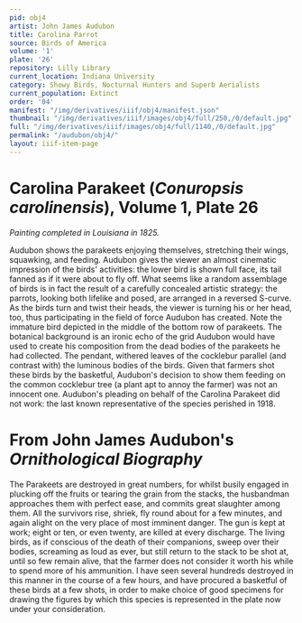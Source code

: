 ```yaml
---
pid: obj4
artist: John James Audubon
title: Carolina Parrot
source: Birds of America
volume: '1'
plate: '26'
repository: Lilly Library
current_location: Indiana University
category: Showy Birds, Nocturnal Hunters and Superb Aerialists
current_population: Extinct
order: '04'
manifest: "/img/derivatives/iiif/obj4/manifest.json"
thumbnail: "/img/derivatives/iiif/images/obj4/full/250,/0/default.jpg"
full: "/img/derivatives/iiif/images/obj4/full/1140,/0/default.jpg"
permalink: "/audubon/obj4/"
layout: iiif-item-page
---
```



# Carolina Parakeet (_Conuropsis carolinensis_), Volume 1, Plate 26

_Painting completed in Louisiana in 1825._

Audubon shows the parakeets enjoying themselves, stretching their wings, squawking, and feeding. Audubon gives the viewer an almost cinematic impression of the birds' activities: the lower bird is shown full face, its tail fanned as if it were about to fly off. What seems like a random assemblage of birds is in fact the result of a carefully concealed artistic strategy: the parrots, looking both lifelike and posed, are arranged in a reversed S-curve. As the birds turn and twist their heads, the viewer is turning his or her head, too, thus participating in the field of force Audubon has created. Note the immature bird depicted in the middle of the bottom row of parakeets. The botanical background is an ironic echo of the grid Audubon would have used to create his composition from the dead bodies of the parakeets he had collected. The pendant, withered leaves of the cocklebur parallel (and contrast with) the luminous bodies of the birds. Given that farmers shot these birds by the basketful, Audubon's decision to show them feeding on the common cocklebur tree (a plant apt to annoy the farmer) was not an innocent one. Audubon's pleading on behalf of the Carolina Parakeet did not work: the last known representative of the species perished in 1918.

# From John James Audubon's _Ornithological Biography_

The Parakeets are destroyed in great numbers, for whilst busily engaged in plucking off the fruits or tearing the grain from the stacks, the husbandman approaches them with perfect ease, and commits great slaughter among them. All the survivors rise, shriek, fly round about for a few minutes, and again alight on the very place of most imminent danger. The gun is kept at work; eight or ten, or even twenty, are killed at every discharge. The living birds, as if conscious of the death of their companions, sweep over their bodies, screaming as loud as ever, but still return to the stack to be shot at, until so few remain alive, that the farmer does not consider it worth his while to spend more of his ammunition. I have seen several hundreds destroyed in this manner in the course of a few hours, and have procured a basketful of these birds at a few shots, in order to make choice of good specimens for drawing the figures by which this species is represented in the plate now under your consideration.
